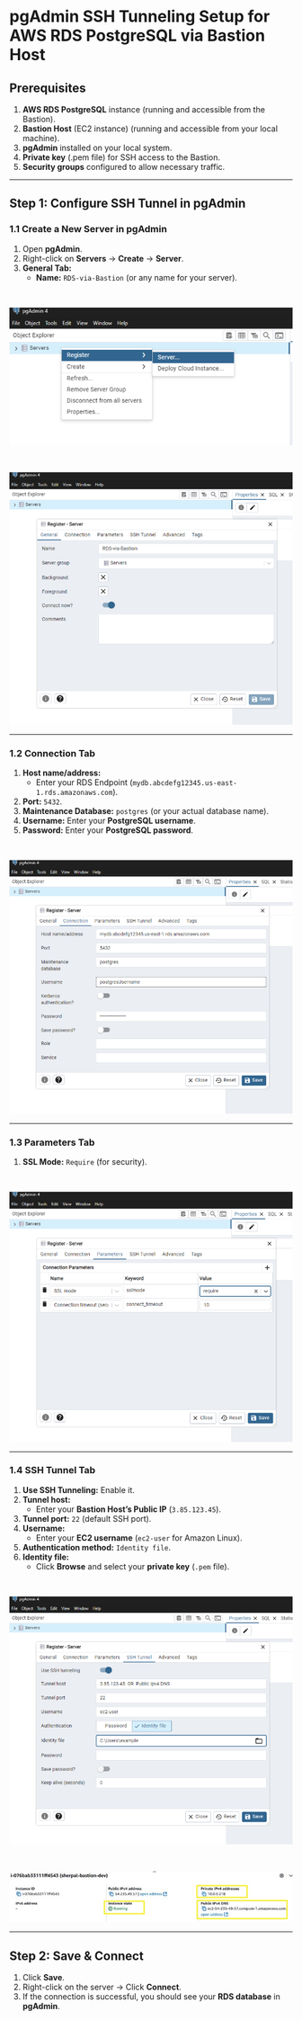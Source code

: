 # pgAdmin SSH Tunneling Setup for AWS RDS PostgreSQL via Bastion Host

## Prerequisites
1. **AWS RDS PostgreSQL** instance (running and accessible from the Bastion).
2. **Bastion Host** (EC2 instance) (running and accessible from your local machine).
3. **pgAdmin** installed on your local system.
4. **Private key** (.pem file) for SSH access to the Bastion.
5. **Security groups** configured to allow necessary traffic.

---

## Step 1: Configure SSH Tunnel in pgAdmin

### 1.1 Create a New Server in pgAdmin
1. Open **pgAdmin**.
2. Right-click on **Servers** → **Create** → **Server**.
3. **General Tab:**
   - **Name:** `RDS-via-Bastion` (or any name for your server).
<br>

![Create-Server](Images/Create-Server.png)

<br>

![General tab](Images/General-tab.png)

---

### 1.2 Connection Tab
1. **Host name/address:**
   - Enter your RDS Endpoint (`mydb.abcdefg12345.us-east-1.rds.amazonaws.com`).
2. **Port:** `5432`.
3. **Maintenance Database:** `postgres` (or your actual database name).
4. **Username:** Enter your **PostgreSQL username**.
5. **Password:** Enter your **PostgreSQL password**.

<br>

![Connection Tab](Images/Connection-tab.png)

---

### 1.3 Parameters Tab
1. **SSL Mode:** `Require` (for security).

   
 <br>

![Parameters Tab](Images/Parameters-tab.png)

---

### 1.4 SSH Tunnel Tab
1. **Use SSH Tunneling:**  Enable it.
2. **Tunnel host:**
   - Enter your **Bastion Host’s Public IP** (`3.85.123.45`).
3. **Tunnel port:** `22` (default SSH port).
4. **Username:**
   - Enter your **EC2 username** (`ec2-user` for Amazon Linux).
5. **Authentication method:** `Identity file`.
6. **Identity file:**
   - Click **Browse** and select your **private key** (`.pem` file).
  
 <br>

![SSH Tunnel](Images/SSH-Tunnel.png)

 <br>

![AWS Config](Images/AWS-config.png)

---

## Step 2: Save & Connect
1. Click **Save**.
2. Right-click on the server → Click **Connect**.
3. If the connection is successful, you should see your **RDS database** in **pgAdmin**.
